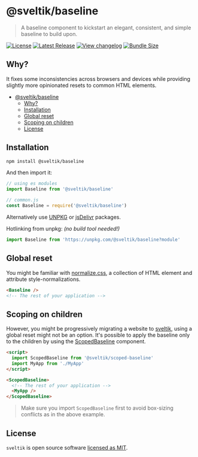 # @sveltik/baseline

> A baseline component to kickstart an elegant, consistent, and simple baseline to build upon.

[![License](https://badgen.net/npm/license/@sveltik/baseline)](https://github.com/kenoxa/@sveltik/baseline/blob/main/LICENSE)
[![Latest Release](https://badgen.net/npm/v/@sveltik/baseline)](https://www.npmjs.com/package/@sveltik/baseline)
[![View changelog](https://badgen.net/badge/%E2%80%8B/Explore%20Changelog/green?icon=awesome)](https://changelogs.xyz/@sveltik/baseline)
[![Bundle Size](https://badgen.net/bundlephobia/minzip/@sveltik/baseline)](https://bundlephobia.com/result?p=@sveltik/baseline)

## Why?

It fixes some inconsistencies across browsers and devices while providing slightly more opinionated resets to common HTML elements.

<!-- prettier-ignore-start -->
<!-- START doctoc generated TOC please keep comment here to allow auto update -->
<!-- DON'T EDIT THIS SECTION, INSTEAD RE-RUN doctoc TO UPDATE -->


- [@sveltik/baseline](#sveltikbaseline)
  - [Why?](#why)
  - [Installation](#installation)
  - [Global reset](#global-reset)
  - [Scoping on children](#scoping-on-children)
  - [License](#license)

<!-- END doctoc generated TOC please keep comment here to allow auto update -->
<!-- prettier-ignore-end -->

## Installation

```sh
npm install @sveltik/baseline
```

And then import it:

```js
// using es modules
import Baseline from '@sveltik/baseline'

// common.js
const Baseline = require('@sveltik/baseline')
```

Alternatively use [UNPKG](https://unpkg.com/@sveltik/baseline/) or [jsDelivr](https://cdn.jsdelivr.net/npm/@sveltik/baseline/) packages.

Hotlinking from unpkg: _(no build tool needed!)_

```js
import Baseline from 'https://unpkg.com/@sveltik/baseline?module'
```

## Global reset

You might be familiar with [normalize.css](https://github.com/necolas/normalize.css), a collection of HTML element and attribute style-normalizations.

```html
<Baseline />
<!-- The rest of your application -->
```

## Scoping on children

However, you might be progressively migrating a website to [sveltik], using a global reset might not be an option. It's possible to apply the baseline only to the children by using the [ScopedBaseline](../scoped-baseline/README.md) component.

```html
<script>
  import ScopedBaseline from '@sveltik/scoped-baseline'
  import MyApp from './MyApp'
</script>

<ScopedBaseline>
  <!-- The rest of your application -->
  <MyApp />
</ScopedBaseline>
```

> Make sure you import `ScopedBaseline` first to avoid box-sizing conflicts as in the above example.

## License

`sveltik` is open source software [licensed as MIT](https://github.com/kenoxa/sveltik/blob/main/LICENSE).

[sveltik]: https://sveltik.js.org/
[svelte]: https://svelte.dev/
